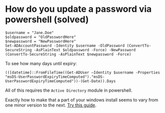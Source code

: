 # How do you update a password via powershell (solved)

	$username = "Jane.Doe"
	$oldpassword = "OldPasswordHere"
	$newpassword = "NewPasswordHere"
	Set-ADAccountPassword -Identity $username -OldPassword (ConvertTo-SecureString -AsPlainText $oldpassword -Force) -NewPassword (ConvertTo-SecureString -AsPlainText $newpassword -Force)

To see how many days until expiry:

	(([datetime]::FromFileTime((Get-ADUser –Identity $username -Properties "msDS-UserPasswordExpiryTimeComputed")."msDS-UserPasswordExpiryTimeComputed"))-(Get-Date)).Days


All of this requires the `Active Directory` module in powershell.

Exactly how to make that a part of your windows install seems to vary from one minor version to the next. [Try this guide](https://4sysops.com/wiki/how-to-install-the-powershell-active-directory-module/).






